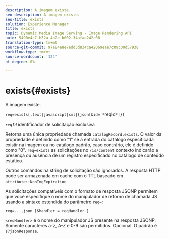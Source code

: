 ```yaml
---
description: A imagem existe.
seo-description: A imagem existe.
seo-title: exists
solution: Experience Manager
title: exists
topic: Dynamic Media Image Serving - Image Rendering API
uuid: 5490e4c7-b52a-4b2e-b002-34afaa242c08
translation-type: tm+mt
source-git-commit: 97a84e8e7edd3d834ca42069eae7c09c00d57938
workflow-type: tm+mt
source-wordcount: '124'
ht-degree: 0%

---
```



# exists{#exists}

A imagem existe.

`req=exists[,text|javascript|xml|{json[&id= *`reqId`*]}]`

*`reqId`* identificador de solicitação exclusiva

Retorna uma única propriedade chamada `catalogRecord.exists`. O valor da propriedade é definido como &quot;1&quot; se a entrada do catálogo especificada existir na imagem ou no catálogo padrão, caso contrário, ele é definido como &quot;0&quot;. `req=exists` as solicitações no  `/is/content` contexto indicarão a presença ou ausência de um registro especificado no catálogo de conteúdo estático.

Outros comandos na string de solicitação são ignorados. A resposta HTTP pode ser armazenada em cache com o TTL baseado em `attribute::NonImgExpiration`.

As solicitações compatíveis com o formato de resposta JSONP permitem que você especifique o nome do manipulador de retorno de chamada JS usando a sintaxe estendida do parâmetro `req=`:

`req=...,json [&handler = reqHandler ]`

`<reqHandler>` é o nome do manipulador JS presente na resposta JSONP. Somente caracteres a-z, A-Z e 0-9 são permitidos. Opcional. O padrão é `s7jsonResponse`.
